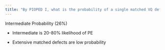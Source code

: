 ```yaml
---
title: "By PIOPED I, what is the probability of a single matched VQ defect of any size with a normal CXR?"
---
```

Intermediate Probability (26%)
- Intermediate is 20-80% likelihood of PE

* Extensive matched defects are low probability

